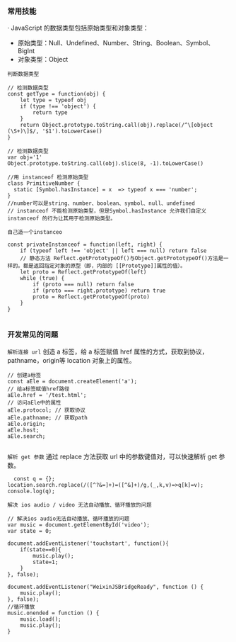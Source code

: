 ### 常用技能
· JavaScript 的数据类型包括原始类型和对象类型：

 * 原始类型：Null、Undefined、Number、String、Boolean、Symbol、BigInt
 * 对象类型：Object

`判断数据类型`
```
// 检测数据类型
const getType = function(obj) {
    let type = typeof obj
    if (type !== 'object') {
        return type
    }
    return Object.prototype.toString.call(obj).replace(/^\[object (\S+)\]$/, '$1').toLowerCase()
}
```
```
// 检测数据类型
var obj='1'
Object.prototype.toString.call(obj).slice(8, -1).toLowerCase()
```

```
//用 instanceof 检测原始类型
class PrimitiveNumber {
  static [Symbol.hasInstance] = x  => typeof x === 'number';
}
//number可以是string、number、boolean、symbol、null、undefined
// instanceof 不能检测原始类型，但是Symbol.hasInstance 允许我们自定义 instanceof 的行为让其用于检测原始类型。
```
`自己造一个instanceo`
```
const privateInstanceof = function(left, right) {
    if (typeof left !== 'object' || left === null) return false
    // 静态方法 Reflect.getPrototypeOf()与Object.getPrototypeOf()方法是一样的。都是返回指定对象的原型（即，内部的 [[Prototype]]属性的值）。
    let proto = Reflect.getPrototypeOf(left)
    while (true) {
        if (proto === null) return false
        if (proto === right.prototype) return true
        proto = Reflect.getPrototypeOf(proto)
    }
}


```
### 开发常见的问题


`解析连接 url`
  创造 a 标签，给 a 标签赋值 href 属性的方式，获取到协议，pathname，origin等 location 对象上的属性。
```
// 创建a标签
const aEle = document.createElement('a');
// 给a标签赋值href路径
aEle.href = '/test.html';
// 访问aEle中的属性
aEle.protocol; // 获取协议
aEle.pathname; // 获取path
aEle.origin;
aEle.host;
aEle.search;


```
`解析 get 参数`
  通过 replace 方法获取 url 中的参数键值对，可以快速解析 get 参数。
```
  const q = {};
location.search.replace(/([^?&=]+)=([^&]+)/g,(_,k,v)=>q[k]=v);
console.log(q);
```

`解决 ios audio / video 无法自动播放、循环播放的问题`
```
// 解决ios audio无法自动播放、循环播放的问题
var music = document.getElementById('video');
var state = 0;

document.addEventListener('touchstart', function(){
    if(state==0){
        music.play();
        state=1;
    }
}, false);

document.addEventListener("WeixinJSBridgeReady", function () {
    music.play();
}, false);
//循环播放
music.onended = function () {
    music.load();
    music.play();
}

```

